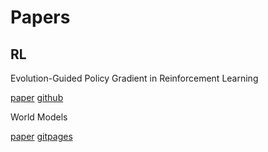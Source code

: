 # Papers

## RL

Evolution-Guided Policy Gradient in Reinforcement Learning

[paper](https://proceedings.neurips.cc/paper/2018/file/85fc37b18c57097425b52fc7afbb6969-Paper.pdf) [github](https://github.com/ShawK91/Evolutionary-Reinforcement-Learning)

World Models

[paper](https://arxiv.org/pdf/1803.10122.pdf) [gitpages](https://worldmodels.github.io)
